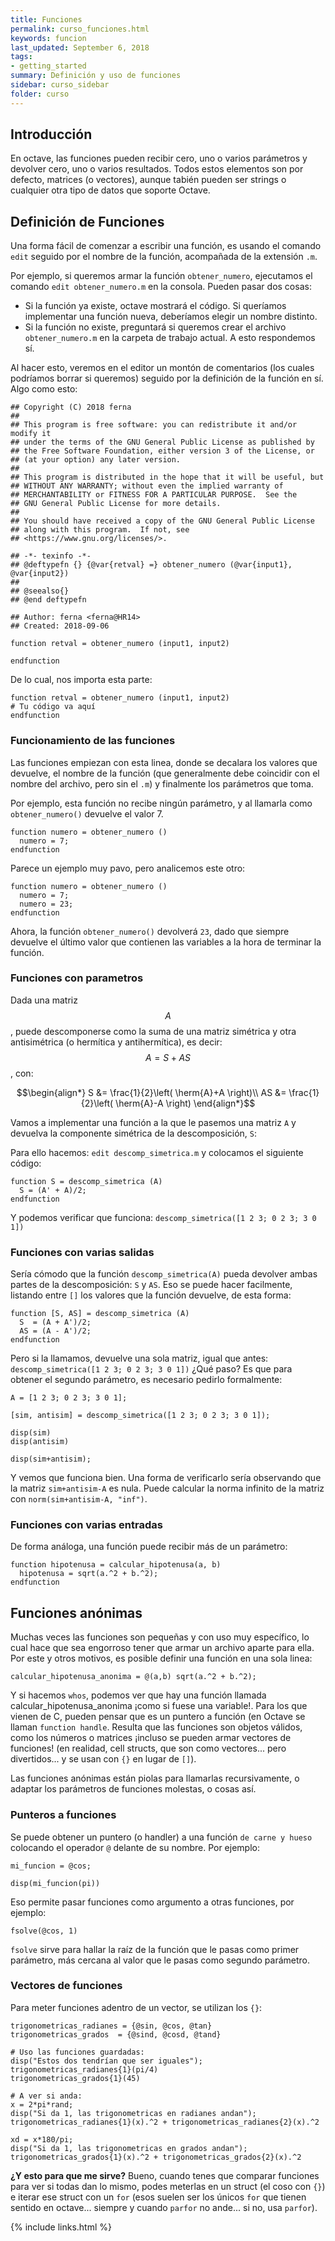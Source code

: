 ```yaml
---
title: Funciones
permalink: curso_funciones.html
keywords: funcion
last_updated: September 6, 2018
tags:
- getting_started
summary: Definición y uso de funciones
sidebar: curso_sidebar
folder: curso
---
```


## Introducción
En octave, las funciones pueden recibir cero, uno o varios parámetros y devolver
cero, uno o varios resultados. Todos estos elementos son por defecto, matrices
(o vectores), aunque tabién pueden ser strings o cualquier otra tipo de datos que
soporte Octave.

## Definición de Funciones
Una forma fácil de comenzar a escribir una función, es usando el comando ``edit``
seguido por el nombre de la función, acompañada de la extensión ``.m``.

Por ejemplo, si queremos armar la función ``obtener_numero``, ejecutamos el comando
``edit obtener_numero.m`` en la consola. Pueden pasar dos cosas:

  - Si la función ya existe, octave mostrará el código. Si queríamos implementar
  una función nueva, deberíamos elegir un nombre distinto.
  - Si la función no existe, preguntará si queremos crear el archivo ``obtener_numero.m``
  en la carpeta de trabajo actual. A esto respondemos sí.

Al hacer esto, veremos en el editor un montón de comentarios (los cuales podríamos borrar
si queremos) seguido por la definición de la función en sí. Algo como esto:

```
## Copyright (C) 2018 ferna
## 
## This program is free software: you can redistribute it and/or modify it
## under the terms of the GNU General Public License as published by
## the Free Software Foundation, either version 3 of the License, or
## (at your option) any later version.
## 
## This program is distributed in the hope that it will be useful, but
## WITHOUT ANY WARRANTY; without even the implied warranty of
## MERCHANTABILITY or FITNESS FOR A PARTICULAR PURPOSE.  See the
## GNU General Public License for more details.
## 
## You should have received a copy of the GNU General Public License
## along with this program.  If not, see
## <https://www.gnu.org/licenses/>.

## -*- texinfo -*- 
## @deftypefn {} {@var{retval} =} obtener_numero (@var{input1}, @var{input2})
##
## @seealso{}
## @end deftypefn

## Author: ferna <ferna@HR14>
## Created: 2018-09-06

function retval = obtener_numero (input1, input2)

endfunction
```

De lo cual, nos importa esta parte:

```
function retval = obtener_numero (input1, input2)
# Tu código va aquí
endfunction
```


### Funcionamiento de las funciones
Las funciones empiezan con esta linea, donde se decalara los valores que devuelve,
el nombre de la función (que generalmente debe coincidir con el nombre del archivo,
pero sin el ``.m``) y finalmente los parámetros que toma.

Por ejemplo, esta función no recibe ningún parámetro, y al llamarla como ``obtener_numero()``
devuelve el valor 7.

```
function numero = obtener_numero ()
  numero = 7;
endfunction
```

Parece un ejemplo muy pavo, pero analicemos este otro:

```
function numero = obtener_numero ()
  numero = 7;
  numero = 23;
endfunction
```

Ahora, la función ``obtener_numero()`` devolverá ``23``, dado que siempre devuelve
el último valor que contienen las variables a la hora de terminar la función.

### Funciones con parametros
Dada una matriz $$A$$, puede descomponerse como la suma de una matriz simétrica
y otra antisimétrica (o hermítica y antihermítica), es decir: $$A = S + AS$$, con:

$$\begin{align*}
  S  &= \frac{1}{2}\left( \herm{A}+A \right)\\
  AS &= \frac{1}{2}\left( \herm{A}-A \right)
\end{align*}$$

Vamos a implementar una función a la que le pasemos una matriz ``A`` y devuelva
la componente simétrica de la descomposición, ``S``:

Para ello hacemos: ``edit descomp_simetrica.m`` y colocamos el siguiente código:

```
function S = descomp_simetrica (A)
  S = (A' + A)/2;
endfunction
```

Y podemos verificar que funciona: ``descomp_simetrica([1 2 3; 0 2 3; 3 0 1])``

### Funciones con varias salidas
Sería cómodo que la función ``descomp_simetrica(A)`` pueda devolver ambas partes
de la descomposición: ``S`` y ``AS``. Eso se puede hacer facilmente, listando
entre ``[]`` los valores que la función devuelve, de esta forma:

```
function [S, AS] = descomp_simetrica (A)
  S  = (A + A')/2;
  AS = (A - A')/2;
endfunction
```

Pero si la llamamos, devuelve una sola matriz, igual que antes: ``descomp_simetrica([1 2 3; 0 2 3; 3 0 1])``
¿Qué paso? Es que para obtener el segundo parámetro, es necesario pedirlo formalmente:

```
A = [1 2 3; 0 2 3; 3 0 1];

[sim, antisim] = descomp_simetrica([1 2 3; 0 2 3; 3 0 1]);

disp(sim)
disp(antisim)

disp(sim+antisim);
```
 
Y vemos que funciona bien. Una forma de verificarlo sería observando que la matriz
``sim+antisim-A`` es nula. Puede calcular la norma infinito de la matriz con
``norm(sim+antisim-A, "inf")``.

### Funciones con varias entradas
De forma análoga, una función puede recibir más de un parámetro:

```
function hipotenusa = calcular_hipotenusa(a, b)
  hipotenusa = sqrt(a.^2 + b.^2);
endfunction
```

## Funciones anónimas
Muchas veces las funciones son pequeñas y con uso muy específico, lo cual hace
que sea engorroso tener que armar un archivo aparte para ella. Por este y
otros motivos, es posible definir una función en una sola linea:

```
calcular_hipotenusa_anonima = @(a,b) sqrt(a.^2 + b.^2);
```

Y si hacemos ``whos``, podemos ver que hay una función llamada calcular_hipotenusa_anonima
¡como si fuese una variable!. Para los que vienen de C, pueden pensar que es un puntero
a función (en Octave se llaman ``function handle``. Resulta que las funciones son
objetos válidos, como los números o matrices ¡incluso se pueden armar vectores de funciones!
(en realidad, cell structs, que son como vectores... pero divertidos... y se usan con ``{}``
en lugar de ``[]``).

Las funciones anónimas están piolas para llamarlas recursivamente, o adaptar los parámetros
de funciones molestas, o cosas así.

### Punteros a funciones
Se puede obtener un puntero (o handler) a una función ``de carne y hueso``
colocando el operador ``@`` delante de su nombre. Por ejemplo:

```
mi_funcion = @cos;

disp(mi_funcion(pi))
```

Eso permite pasar funciones como argumento a otras funciones, por ejemplo:

```
fsolve(@cos, 1)
```

``fsolve`` sirve para hallar la raíz de la función que le pasas como primer parámetro,
más cercana al valor que le pasas como segundo parámetro.

### Vectores de funciones
Para meter funciones adentro de un vector, se utilizan los ``{}``:

```
trigonometricas_radianes = {@sin, @cos, @tan}
trigonometricas_grados  = {@sind, @cosd, @tand}

# Uso las funciones guardadas:
disp("Estos dos tendrían que ser iguales");
trigonometricas_radianes{1}(pi/4)
trigonometricas_grados{1}(45)

# A ver si anda:
x = 2*pi*rand;
disp("Si da 1, las trigonometricas en radianes andan");
trigonometricas_radianes{1}(x).^2 + trigonometricas_radianes{2}(x).^2

xd = x*180/pi;
disp("Si da 1, las trigonometricas en grados andan");
trigonometricas_grados{1}(x).^2 + trigonometricas_grados{2}(x).^2
```

**¿Y esto para que me sirve?** Bueno, cuando tenes que comparar funciones
para ver si todas dan lo mismo, podes meterlas en un struct (el coso con ``{}``)
e iterar ese struct con un ``for`` (esos suelen ser los únicos ``for`` que tienen
sentido en octave... siempre y cuando ``parfor`` no ande... si no, usa ``parfor``).

{% include links.html %}